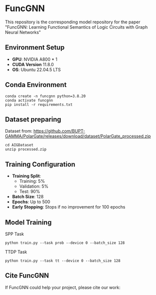 # FuncGNN
This repository is the corresponding model repository for the paper "FuncGNN: Learning Functional Semantics of Logic Circuits with Graph Neural Networks"

## Environment Setup

- **GPU**: NVIDIA A800 * 1
- **CUDA Version** 11.8.0
- **OS**: Ubuntu 22.04.5 LTS  

## Conda Environment

```
conda create -n funcgnn python=3.8.20
conda activate funcgnn
pip install -r requirements.txt
```

## Dataset preparing

Dataset from: https://github.com/BUPT-GAMMA/PolarGate/releases/download/dataset/PolarGate_processed.zip

```
cd AIGDataset
unzip processed.zip 
```

## Training Configuration

- **Training Split**:  
  - Training: 5%  
  - Validation: 5%  
  - Test: 90%  
- **Batch Size**: 128  
- **Epochs**: Up to 500  
- **Early Stopping**: Stops if no improvement for 100 epochs  

## Model Training

SPP Task

```
python train.py --task prob --device 0 --batch_size 128
```

TTDP Task

```
python train.py --task tt --device 0 --batch_size 128
```

## Cite FuncGNN

If FuncGNN could help your project, please cite our work:

```

```

